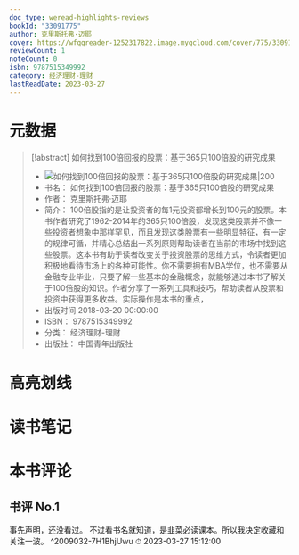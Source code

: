 ```yaml
---
doc_type: weread-highlights-reviews
bookId: "33091775"
author: 克里斯托弗·迈耶
cover: https://wfqqreader-1252317822.image.myqcloud.com/cover/775/33091775/t7_33091775.jpg
reviewCount: 1
noteCount: 0
isbn: 9787515349992
category: 经济理财-理财
lastReadDate: 2023-03-27
---
```

# 元数据
> [!abstract] 如何找到100倍回报的股票：基于365只100倍股的研究成果
> - ![ 如何找到100倍回报的股票：基于365只100倍股的研究成果|200](https://wfqqreader-1252317822.image.myqcloud.com/cover/775/33091775/t7_33091775.jpg)
> - 书名： 如何找到100倍回报的股票：基于365只100倍股的研究成果
> - 作者： 克里斯托弗·迈耶
> - 简介： 100倍股指的是让投资者的每1元投资都增长到100元的股票。本书作者研究了1962-2014年的365只100倍股，发现这类股票并不像一些投资者想象中那样罕见，而且发现这类股票有一些明显特征，有一定的规律可循，并精心总结出一系列原则帮助读者在当前的市场中找到这些股票。这本书有助于读者改变关于投资股票的思维方式，令读者更加积极地看待市场上的各种可能性。你不需要拥有MBA学位，也不需要从金融专业毕业，只要了解一些基本的金融概念，就能够通过本书了解关于100倍股的知识。作者分享了一系列工具和技巧，帮助读者从股票和投资中获得更多收益。实际操作是本书的重点，
> - 出版时间 2018-03-20 00:00:00
> - ISBN： 9787515349992
> - 分类： 经济理财-理财
> - 出版社： 中国青年出版社

# 高亮划线

# 读书笔记

# 本书评论

## 书评 No.1 
事先声明，还没看过。
不过看书名就知道，是韭菜必读课本。所以我决定收藏和关注一波。 ^2009032-7H1BhjUwu
⏱ 2023-03-27 15:12:00
